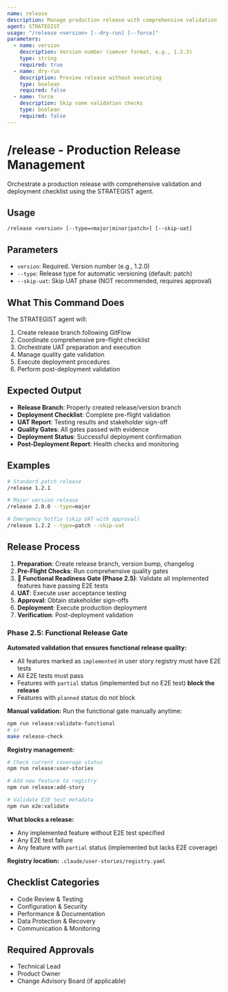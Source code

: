 ```yaml
---
name: release
description: Manage production release with comprehensive validation
agent: STRATEGIST
usage: "/release <version> [--dry-run] [--force]"
parameters:
  - name: version
    description: Version number (semver format, e.g., 1.2.3)
    type: string
    required: true
  - name: dry-run
    description: Preview release without executing
    type: boolean
    required: false
  - name: force
    description: Skip some validation checks
    type: boolean
    required: false
---
```


# /release - Production Release Management

Orchestrate a production release with comprehensive validation and deployment checklist using the STRATEGIST agent.

## Usage
```
/release <version> [--type=<major|minor|patch>] [--skip-uat]
```

## Parameters
- `version`: Required. Version number (e.g., 1.2.0)
- `--type`: Release type for automatic versioning (default: patch)
- `--skip-uat`: Skip UAT phase (NOT recommended, requires approval)

## What This Command Does
The STRATEGIST agent will:
1. Create release branch following GitFlow
2. Coordinate comprehensive pre-flight checklist
3. Orchestrate UAT preparation and execution
4. Manage quality gate validation
5. Execute deployment procedures
6. Perform post-deployment validation

## Expected Output
- **Release Branch**: Properly created release/version branch
- **Deployment Checklist**: Complete pre-flight validation
- **UAT Report**: Testing results and stakeholder sign-off
- **Quality Gates**: All gates passed with evidence
- **Deployment Status**: Successful deployment confirmation
- **Post-Deployment Report**: Health checks and monitoring

## Examples
```bash
# Standard patch release
/release 1.2.1

# Major version release
/release 2.0.0 --type=major

# Emergency hotfix (skip UAT with approval)
/release 1.2.2 --type=patch --skip-uat
```

## Release Process
1. **Preparation**: Create release branch, version bump, changelog
2. **Pre-Flight Checks**: Run comprehensive quality gates
3. **🎯 Functional Readiness Gate (Phase 2.5)**: Validate all implemented features have passing E2E tests
4. **UAT**: Execute user acceptance testing
5. **Approval**: Obtain stakeholder sign-offs
6. **Deployment**: Execute production deployment
7. **Verification**: Post-deployment validation

### Phase 2.5: Functional Release Gate
**Automated validation that ensures functional release quality:**
- All features marked as `implemented` in user story registry must have E2E tests
- All E2E tests must pass
- Features with `partial` status (implemented but no E2E test) **block the release**
- Features with `planned` status do not block

**Manual validation:** Run the functional gate manually anytime:
```bash
npm run release:validate-functional
# or
make release-check
```

**Registry management:**
```bash
# Check current coverage status
npm run release:user-stories

# Add new feature to registry
npm run release:add-story

# Validate E2E test metadata
npm run e2e:validate
```

**What blocks a release:**
- Any implemented feature without E2E test specified
- Any E2E test failure
- Any feature with `partial` status (implemented but lacks E2E coverage)

**Registry location:** `.claude/user-stories/registry.yaml`

## Checklist Categories
- Code Review & Testing
- Configuration & Security
- Performance & Documentation
- Data Protection & Recovery
- Communication & Monitoring

## Required Approvals
- Technical Lead
- Product Owner
- Change Advisory Board (if applicable)
